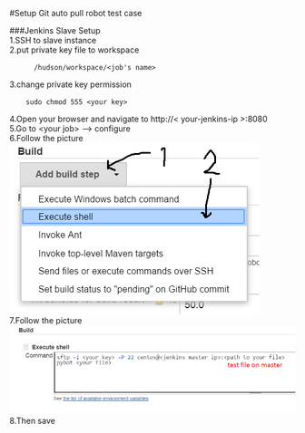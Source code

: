 #Setup Git auto pull robot test case

  ###Jenkins Slave Setup  
  1.SSH to slave instance  
  2.put private key file to workspace  

          /hudson/workspace/<job's name>
  3.change private key permission  

        sudo chmod 555 <your key>
  4.Open your browser and navigate to http://< your-jenkins-ip >:8080  
  5.Go to <<x>your job> --> configure  
  6.Follow the picture  
  ![](imgs/gittest3.png)  
  7.Follow the picture  
  ![](imgs/gittest4.png)  
  8.Then save
